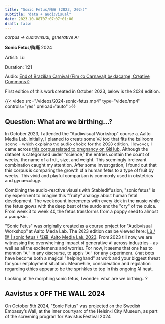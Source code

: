 ```yaml
---
title: "Sonic Fetus/阵痛 (2023, 2024)"
subtitle: "data + audiovisual"
date: 2023-10-08T07:07:07+01:00
draft: false
---
```


*corpus -> audiovisual, generative AI*


**Sonic Fetus/阵痛** 2024

Artisit: Lù

Duration: 1:21

Audio: [End of Brazilian Carnival (Fim do Carnaval) by dacarpe, Creative Commons 0](https://freesound.org/s/334469/)

First edition of this work created in October 2023, below is the 2024 edition.

{{< video src="/videos/2024-sonic-fetus.mp4" type="video/mp4" controls="yes" preload="auto" >}}


## Question: What are we birthing...?

In October 2023, I attended the "Audiovisual Workshop" course at Aalto Media Lab. Initially, I planned to create some VJ tool that fits the ballroom scene - which explains the audio choice for the 2023 edition. However, I came across [this corpus related to pregnancy on GitHub](https://github.com/dariusk/corpora/blob/master/data/science/pregnancy.json). Although the dataset is categorised under “science,” the entries contain the count of weeks, the name of a fruit, size, and weight. This seemingly irrelevant combination caught my attention. After some investigation, I found out that this corpus is comparing the growth of a human fetus to a type of fruit by weeks. This vivid and playful comparison is commonly used in obstetrics and gynaecology.

Combining the audio-reactive visuals with Stablediffusion, "sonic fetus" is my experiment to imagine this "fruity" analogy about human fetal development. The week count increments with every kick in the music while the fetus grows with the deep beat of the surdo and the "cry" of the cuica. From week 3 to week 40, the fetus transforms from a poppy seed to almost a pumpkin.

"Sonic Fetus" was originally created as a course project for "Audiovisual Workshop" at Aalto Media Lab. The 2023 edition can be viewed here: [Lù / 璐 | sonic fetus / 阵痛, Aalto Media Lab, 2023](https://vimeo.com/881208875). From 2023 till now, we are witnessing the overwhelming impact of generative AI across industries - as well as all the excitements and worries. For now, it seems that one has to mention "AI" in any discourse, to apply "AI" for any experiment. Chat bots have become both a magical "helping hand" at work and your biggest threat for your employment situation. Meanwhile, consideration and regulation regarding ethics appear to be the sprinkles to top in this ongoing AI heat. 

Looking at the morphing sonic fetus, I wonder: what are we birthing...?

## Aavistus x OFF THE WALL 2024

On October 5th 2024, "Sonic Fetus" was projected on the Swedish Embassy’s Wall, at the inner courtyard of the Helsinki City Museum, as part of the screening program for Aavistus Festival 2024.